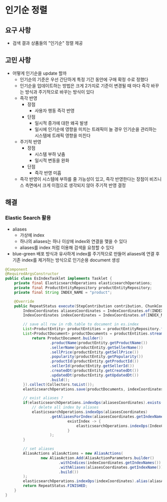# 인기순 정렬
## 요구 사항
- 검색 결과 상품들의 "인기순" 정렬 제공

## 고민 사항
- 어떻게 인기순을 update 할까
  - 인기순의 기준은 우선 간단하게 특정 기간 동안에 구매 확정 수로 정했다
  - 인기순을 업데이트하는 방법은 크게 2가지로 기준이 변경될 때 마다 즉각 바꾸는 방식과 주기적으로 바꾸는 방식이 있다
  - 즉각 반영
    - 장점
      - 사용자 행동 즉각 반영
    - 단점
      - 일시적 증가에 대한 왜곡 발생 
      - 일시에 인기순에 영향을 미치는 트래픽이 늘 경우 인기순을 관리하는 시스템에 트래픽 영향을 미친다
  - 주기적 반영
    - 장점
      - 시스템 부하 낮춤 
      - 일시적 변동을 완화
    - 단점
      - 즉각 반영 미흡
  - 즉각 반영이 시스템에 부하를 줄 가능성이 있고, 즉각 반영한다는 장점이 비즈니스 측면에서 크게 이점으로 생각되지 않아 주기적 반영 결정

## 해결
### Elastic Search 활용
- aliases
  - 가상에 index
  - 하나의 aliases는 하나 이상에 index와 연결을 맺을 수 있다
  - aliases를 index 처럼 이용해 검색을 요청할 수 있다
- blue-green 배포 방식과 유사하게 index를 주기적으로 만들어 aliases에 연결 후 기존 index를 제거하는 방식으로 인기순용 document 생성

```java
@Component
@RequiredArgsConstructor
public class EsIndexTasklet implements Tasklet {
    private final ElasticsearchOperations elasticsearchOperations;
    private final ProductEntityRepository productEntityRepository;
    private final String INDEX_NAME = "product";

    @Override
    public RepeatStatus execute(StepContribution contribution, ChunkContext chunkContext) throws Exception {
        IndexCoordinates aliasesCoordinates = IndexCoordinates.of(INDEX_NAME);
        IndexCoordinates indexCoordinates = IndexCoordinates.of(INDEX_NAME +"-"+ Instant.now().toEpochMilli());

        // save all row in rdb.table to document in es.index
        List<ProductEntity> productEntities = productEntityRepository.findAll();
        List<ProductDocument> productDocuments = productEntities.stream().map(productEntity -> {
            return ProductDocument.builder()
                    .productName(productEntity.getProductName())
                    .sellerName(productEntity.getSellerName())
                    .sellPrice(productEntity.getSellPrice())
                    .popularity(productEntity.getPopularity())
                    .productId(productEntity.getProductId())
                    .sellerId(productEntity.getSellerId())
                    .createdDt(productEntity.getCreatedDt())
                    .updatedDt(productEntity.getUpdatedDt())
                    .build();
        }).collect(Collectors.toList());
        elasticsearchOperations.save(productDocuments, indexCoordinates);

        // exist aliases ?
        if(elasticsearchOperations.indexOps(aliasesCoordinates).exists()){
            // delete all index by aliases
            elasticsearchOperations.indexOps(aliasesCoordinates)
                    .getAliasesForIndex(aliasesCoordinates.getIndexName()).keySet().forEach(
                            existIndex -> {
                                elasticsearchOperations.indexOps(IndexCoordinates.of(existIndex)).delete();
                            }
                    );
        }

        // set aliases
        AliasActions aliasActions = new AliasActions(
                new AliasAction.Add(AliasActionParameters.builder()
                        .withIndices(indexCoordinates.getIndexNames())
                        .withAliases(aliasesCoordinates.getIndexName())
                        .build())
        );
        elasticsearchOperations.indexOps(indexCoordinates).alias(aliasActions);
        return RepeatStatus.FINISHED;
    }
}
```